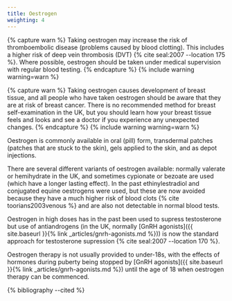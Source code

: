 ```yaml
---
title: Oestrogen
weighting: 4
---
```


{% capture warn %}
Taking oestrogen may increase the risk of thromboembolic disease (problems caused by blood clotting). This includes a higher risk of deep vein thrombosis (DVT) {% cite seal:2007 --location 175 %}. Where possible, oestrogen should be taken under medical supervision with regular blood testing.
{% endcapture %}
{% include warning warning=warn %}

{% capture warn %}
Taking oestrogen causes development of breast tissue, and all people who have taken oestrogen should be aware that they are at risk of breast cancer. There is no recommended method for breast self-examination in the UK, but you should learn how your breast tissue feels and looks and see a doctor if you experience any unexpected changes.
{% endcapture %}
{% include warning warning=warn %}

Oestrogen is commonly available in oral (pill) form, transdermal patches (patches that are stuck to the skin), gels applied to the skin, and as depot injections.

There are several different variants of oestrogen available: normally valerate or hemihydrate in the UK, and sometimes cypionate or bezoate are used (which have a longer lasting effect). In the past ethinylestradiol and conjugated equine oestrogens were used, but these are now avoided because they have a much higher risk of blood clots {% cite toorians2003venous %} and are also not detectable in normal blood tests.

Oestrogen in high doses has in the past been used to supress testosterone but use of antiandrogens (in the UK, normally [GnRH agonists]({{ site.baseurl }}{% link _articles/gnrh-agonists.md %})) is now the standard approach for testosterone supression {% cite seal:2007 --location 170 %}.

Oestrogen therapy is not usually provided to under-18s, with the effects of hormones during puberty being stopped by [GnRH agonists]({{ site.baseurl }}{% link _articles/gnrh-agonists.md %}) until the age of 18 when oestrogen therapy can be commenced.

{% bibliography --cited %}